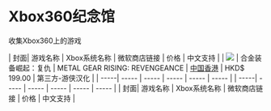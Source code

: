 # Xbox360纪念馆
收集Xbox360上的游戏


| 封面| 游戏名称 | Xbox系统名称 | 微软商店链接 | 价格 | 中文支持 |
| ![](https://download-ssl.xbox.com/content/images/66acd000-77fe-1000-9115-d8024b4e080a/1033/boxartsm.jpg)  | 合金装备崛起：复仇 | METAL GEAR RISING: REVENGEANCE | [中国香港](https://marketplace.xbox.com/zh-HK/Product/METAL-GEAR-RISING-REVENGEANCE/66acd000-77fe-1000-9115-d8024b4e080a) | HKD$ 199.00 | 第三方-游侠汉化 | 
| -----| ----- | ----- | ----- | ----- | ----- | 
| -----| ----- | ----- | ----- | ----- | ----- | 
| 封面| 游戏名称 | Xbox系统名称 | 微软商店链接 | 价格 | 中文支持 |
